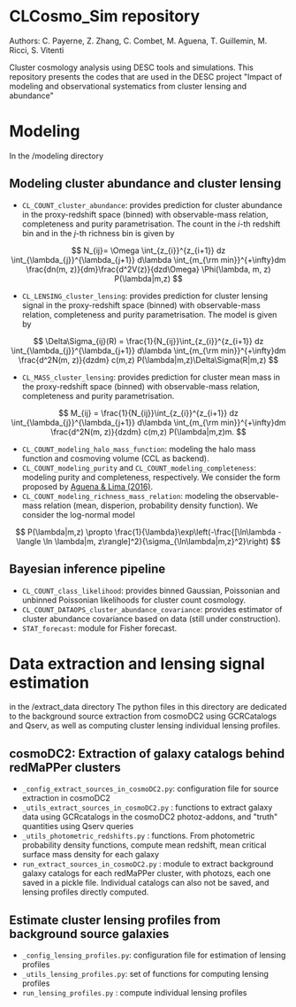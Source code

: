 # CLCosmo_Sim repository

Authors: C. Payerne, Z. Zhang, C. Combet, M. Aguena, T. Guillemin, M. Ricci, S. Vitenti

Cluster cosmology analysis using DESC tools and simulations. This repository presents the codes that are used in the DESC project "Impact of modeling and observational systematics from cluster lensing and abundance"

# Modeling
In the /modeling directory
## Modeling cluster abundance and cluster lensing
- `CL_COUNT_cluster_abundance`: provides prediction for cluster abundance in the proxy-redshift space (binned) with observable-mass relation, completeness and purity parametrisation. The count in the $i$-th redshift bin and in the $j$-th richness bin is given by

$$
N_{ij}=  \Omega \int_{z_{i}}^{z_{i+1}} dz \int_{\lambda_{j}}^{\lambda_{j+1}} d\lambda \int_{m_{\rm min}}^{+\infty}dm \frac{dn(m, z)}{dm}\frac{d^2V(z)}{dzd\Omega} \Phi(\lambda, m, z) P(\lambda|m,z)
$$

- `CL_LENSING_cluster_lensing`: provides prediction for cluster lensing signal in the proxy-redshift space (binned) with observable-mass relation, completeness and purity parametrisation. The model is given by

$$
\Delta\Sigma_{ij}(R) = \frac{1}{N_{ij}}\int_{z_{i}}^{z_{i+1}} dz \int_{\lambda_{j}}^{\lambda_{j+1}} d\lambda \int_{m_{\rm min}}^{+\infty}dm \frac{d^2N(m, z)}{dzdm} c(m,z) P(\lambda|m,z)\Delta\Sigma(R|m,z)
$$

- `CL_MASS_cluster_lensing`: provides prediction for cluster mean mass in the proxy-redshift space (binned) with observable-mass relation, completeness and purity parametrisation.

$$
M_{ij} = \frac{1}{N_{ij}}\int_{z_{i}}^{z_{i+1}} dz \int_{\lambda_{j}}^{\lambda_{j+1}} d\lambda \int_{m_{\rm min}}^{+\infty}dm \frac{d^2N(m, z)}{dzdm} c(m,z) P(\lambda|m,z)m.
$$

- `CL_COUNT_modeling_halo_mass_function`: modeling the halo mass function and cosmoving volume (CCL as backend).
- `CL_COUNT_modeling_purity` and `CL_COUNT_modeling_completeness`: modeling purity and completeness, respectively. We consider the form proposed by [Aguena & Lima (2016)](https://arxiv.org/abs/1611.05468).
- `CL_COUNT_modeling_richness_mass_relation`: modeling the observable-mass relation (mean, disperion, probability density function). We consider the log-normal model

$$
P(\lambda|m,z) \propto \frac{1}{\lambda}\exp\left(-\frac{[\ln\lambda - \langle \ln \lambda|m, z\rangle]^2}{\sigma_{\ln\lambda|m,z}^2}\right)
$$

## Bayesian inference pipeline
- `CL_COUNT_class_likelihood`: provides binned Gaussian, Poissonian and unbinned Poissonian likelihoods for cluster count cosmology.
- `CL_COUNT_DATAOPS_cluster_abundance_covariance`: provides estimator of cluster abundance covariance based on data (still under construction).
- `STAT_forecast`: module for Fisher forecast.

# Data extraction and lensing signal estimation
in the /extract_data directory
The python files in this directory are dedicated to the background source extraction from cosmoDC2 using GCRCatalogs and Qserv, as well as computing cluster lensing individual lensing profiles. 
## cosmoDC2: Extraction of galaxy catalogs behind redMaPPer clusters
- `_config_extract_sources_in_cosmoDC2.py`: configuration file for source extraction in cosmoDC2
- `_utils_extract_sources_in_cosmoDC2.py` : functions to extract galaxy data using GCRcatalogs in the cosmoDC2 photoz-addons, and "truth" quantities using Qserv queries
- `_utils_photometric_redshifts.py` : functions. From photometric probability density functions, compute mean redshift, mean critical surface mass density for each galaxy
- `run_extract_sources_in_cosmoDC2.py` : module to extract background galaxy catalogs for each redMaPPer cluster, with photozs, each one saved in a pickle file. Individual catalogs can also not be saved, and lensing profiles directly computed. 
## Estimate cluster lensing profiles from background source galaxies
- `_config_lensing_profiles.py`: configuration file for estimation of lensing profiles
- `_utils_lensing_profiles.py`: set of functions for computing lensing profiles
- `run_lensing_profiles.py` : compute individual lensing profiles 


